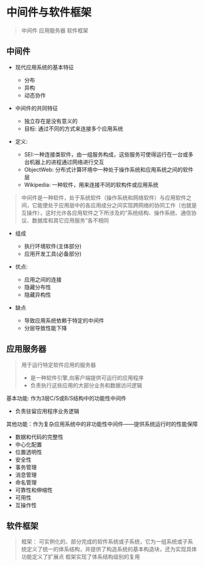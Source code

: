 # 中间件与软件框架

> 中间件
> 应用服务器
> 软件框架

## 中间件

* 现代应用系统的基本特征
  * 分布
  * 异构
  * 动态协作

* 中间件的共同特征
  * 独立存在是没有意义的
  * 目标: 通过不同的方式来连接多个应用系统

* 定义:
  * SEI:一种连接类软件，由一组服务构成，这些服务可使得运行在一台或多台机器上的进程通过网络进行交互 
  * ObjectWeb: 分布式计算环境中一种处于操作系统和应用系统之间的软件层
  * Wikipedia: 一种软件，用来连接不同的软构件或应用系统

> 中间件是一种软件，处于系统软件（操作系统和网络软件）与应用软件之间，它能使处于应用层中的各应用成分之间实现跨网络的协同工作（也就是互操作），这时允许各应用软件之下所涉及的“系统结构、操作系统、通信协议、数据库和其它应用服务”各不相同

* 组成
  * 执行环境软件(主体部分)
  * 应用开发工具(必备部分)

* 优点:
  * 应用之间的连接
  * 隐藏分布性
  * 隐藏异构性

* 缺点
  * 导致应用系统依赖于特定的中间件
  * 分层导致性能下降

## 应用服务器

> 用于运行特定软件应用的服务器
> * 是一种软件引擎,向客户端提供可运行的应用程序
> * 负责执行这些应用的大部分业务和数据访问逻辑

基本功能: 作为3层C/S或B/S结构中的功能性中间件
* 负责驻留应用程序业务逻辑

其他功能：作为复杂应用系统中的非功能性中间件——提供系统运行时的性能保障
* 数据和代码的完整性
* 中心化配置
* 位置透明性
* 安全性
* 事务管理
* 消息管理
* 命名管理
* 可靠性和伸缩性
* 可用性
* 互操作性

## 软件框架

> 框架：
> 可实例化的、部分完成的软件系统或子系统，它为一组系统或子系统定义了统一的体系结构，并提供了构造系统的基本构造块，还为实现具体功能定义了扩展点
> 框架实现了体系结构级别的复用
